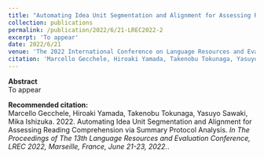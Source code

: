 ```yaml
---
title: "Automating Idea Unit Segmentation and Alignment for Assessing Reading Comprehension via Summary Protocol Analysis"
collection: publications
permalink: /publication/2022/6/21-LREC2022-2
excerpt: 'To appear'
date: 2022/6/21
venue: 'The 2022 International Conference on Language Resources and Evaluation (LREC2022),'
citation: 'Marcello Gecchele, Hiroaki Yamada, Takenobu Tokunaga, Yasuyo Sawaki, Mika Ishizuka. 2022. Automating Idea Unit Segmentation and Alignment for Assessing Reading Comprehension via Summary Protocol Analysis.  <i>In The Proceedings of The 13th Language Resources and Evaluation Conference, LREC 2022, Marseille, France, June 21-23, 2022.</i>.'
---
```

**Abstract**   
To appear

**Recommended citation:**   
Marcello Gecchele, Hiroaki Yamada, Takenobu Tokunaga, Yasuyo Sawaki, Mika Ishizuka. 2022. Automating Idea Unit Segmentation and Alignment for Assessing Reading Comprehension via Summary Protocol Analysis.  <i>In The Proceedings of The 13th Language Resources and Evaluation Conference, LREC 2022, Marseille, France, June 21-23, 2022.</i>.